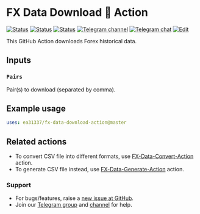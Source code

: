# FX Data Download 🐳 Action

<!-- [![Release][github-release-image]][github-release-link] -->
<!-- [![Docker image][docker-build-image]][docker-build-link] -->
[![Status][gha-image-action-master]][gha-link-action-master]
[![Status][gha-image-docker-master]][gha-link-docker-master]
[![Status][gha-image-lint-master]][gha-link-lint-master]
[![Telegram channel][tg-channel-image]][tg-channel-link]
[![Telegram chat][tg-chat-image]][tg-chat-link]
[![Edit][gitpod-image]][gitpod-link]

This GitHub Action downloads Forex historical data.

## Inputs

### `Pairs`

Pair(s) to download (separated by comma).

<!--
## Outputs

### `foo`

Foo bar.
-->

## Example usage

```yaml
uses: ea31337/fx-data-download-action@master
```

## Related actions

- To convert CSV file into different formats,
  use [FX-Data-Convert-Action](https://github.com/EA31337/FX-Data-Convert-Action) action.
- To generate CSV file instead,
  use [FX-Data-Generate-Action](https://github.com/EA31337/FX-Data-Generate-Action) action.

### Support

- For bugs/features, raise a [new issue at GitHub](https://github.com/EA31337/FX-Data-Download-Action/issues).
- Join our [Telegram group][tg-chat-link] and [channel][tg-channel-link] for help.

<!-- Named links -->

[github-release-image]: https://img.shields.io/github/release/EA31337/FX-Data-Download-Action.svg?logo=github
[github-release-link]: https://github.com/EA31337/FX-Data-Download-Action/releases

[tg-channel-image]: https://img.shields.io/badge/Telegram-news-0088CC.svg?logo=telegram
[tg-channel-link]: https://t.me/EA31337_News
[tg-chat-image]: https://img.shields.io/badge/Telegram-chat-0088CC.svg?logo=telegram
[tg-chat-link]: https://t.me/EA31337

[gha-link-action-master]: https://github.com/EA31337/FX-Data-Download-Action/actions?query=workflow%3AAction+branch%3Amaster
[gha-image-action-master]: https://github.com/EA31337/FX-Data-Download-Action/workflows/Action/badge.svg
[gha-link-docker-master]: https://github.com/EA31337/FX-Data-Download-Action/actions?query=workflow%3ADocker+branch%3Amaster
[gha-image-docker-master]: https://github.com/EA31337/FX-Data-Download-Action/workflows/Docker/badge.svg
[gha-link-lint-master]: https://github.com/EA31337/FX-Data-Download-Action/actions?query=workflow%3ALint+branch%3Amaster
[gha-image-lint-master]: https://github.com/EA31337/FX-Data-Download-Action/workflows/Lint/badge.svg

[gitpod-image]: https://img.shields.io/badge/Gitpod-ready--to--code-blue?logo=gitpod
[gitpod-link]: https://gitpod.io/#https://github.com/EA31337/FX-Data-Download-Action
